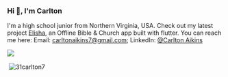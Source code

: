 <h3 display="inline">Hi 👋, I'm Carlton</h1>

<p>I'm a high school junior from Northern Virginia, USA. Check out my latest project <a href="https://github.com/31Carlton7/elisha">Elisha</a>, an Offline Bible & Church app built with flutter. You can reach me here: Email: <a href="mailto:carltonaikins7@gmail.com">carltonaikins7@gmail.com</a>; LinkedIn: <a href="https://www.linkedin.com/in/carlton-aikins-a34a14226/">@Carlton Aikins</a></p>

![](https://komarev.com/ghpvc/?username=your-github-username&style=flat)

<p>&nbsp;<img align="center" src="https://github-readme-stats.vercel.app/api?username=31carlton7&show_icons=true&locale=en" alt="31carlton7" /></p>
